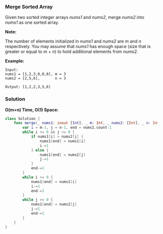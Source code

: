 
### Merge Sorted Array

Given two sorted integer arrays *nums1* and *nums2*, merge *nums2* into *nums1* as one sorted array.

__Note:__

The number of elements initialized in *nums1* and *nums2* are *m* and *n* respectively.
You may assume that *nums1* has enough space (size that is greater or equal to *m* + *n*) to hold additional elements from *nums2*.

__Example:__
```
Input:
nums1 = [1,2,3,0,0,0], m = 3
nums2 = [2,5,6],       n = 3

Output: [1,2,2,3,5,6]
```

### Solution
__O(m+n) Time, O(1) Space:__
```Swift
class Solution {
    func merge(_ nums1: inout [Int], _ m: Int, _ nums2: [Int], _ n: Int) {
        var i = m-1, j = n-1, end = nums1.count-1
        while i >= 0 && j >= 0 {
            if nums1[i] > nums2[j] {
                nums1[end] = nums1[i]
                i-=1
            } else {
                nums1[end] = nums2[j]
                j-=1
            }
            end-=1
        }
        while i >= 0 {
            nums1[end] = nums1[i]
            i-=1
            end-=1
        }
        while j >= 0 {
            nums1[end] = nums2[j]
            j-=1
            end-=1
        }
    }
}
```